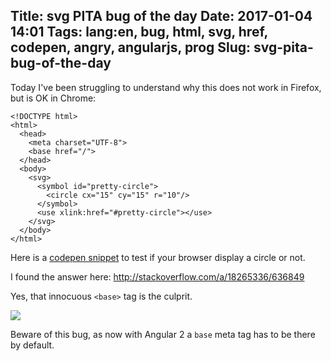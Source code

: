 Title: svg PITA bug of the day
Date: 2017-01-04 14:01
Tags: lang:en, bug, html, svg, href, codepen, angry, angularjs, prog
Slug: svg-pita-bug-of-the-day
---
Today I've been struggling to understand why this does not work in Firefox, but is OK in Chrome:
```
<!DOCTYPE html>
<html>
  <head>
    <meta charset="UTF-8">
    <base href="/">
  </head>
  <body>
    <svg>
      <symbol id="pretty-circle">
        <circle cx="15" cy="15" r="10"/>
      </symbol>
      <use xlink:href="#pretty-circle"></use>
    </svg>
  </body>
</html>
```
Here is a [codepen snippet](http://codepen.io/anon/pen/WRNqxg) to test if your browser display a circle or not.

I found the answer here: <http://stackoverflow.com/a/18265336/636849>

Yes, that innocuous `<base>` tag is the culprit.

<img src="/images/wwcb/angry-must-resist.jpeg">

Beware of this bug, as now with Angular 2 a `base` meta tag has to be there by default.

